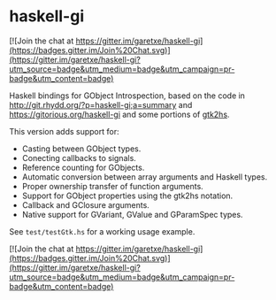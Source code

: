 haskell-gi
==========

[![Join the chat at https://gitter.im/garetxe/haskell-gi](https://badges.gitter.im/Join%20Chat.svg)](https://gitter.im/garetxe/haskell-gi?utm_source=badge&utm_medium=badge&utm_campaign=pr-badge&utm_content=badge)

Haskell bindings for GObject Introspection, based on the code in
http://git.rhydd.org/?p=haskell-gi;a=summary
and
https://gitorious.org/haskell-gi
and some portions of [gtk2hs](http://projects.haskell.org/gtk2hs/).

This version adds support for:
* Casting between GObject types.
* Conecting callbacks to signals.
* Reference counting for GObjects.
* Automatic conversion between array arguments and Haskell types.
* Proper ownership transfer of function arguments.
* Support for GObject properties using the gtk2hs notation.
* Callback and GClosure arguments.
* Native support for GVariant, GValue and GParamSpec types.

See `test/testGtk.hs` for a working usage example.

[![Join the chat at https://gitter.im/garetxe/haskell-gi](https://badges.gitter.im/Join%20Chat.svg)](https://gitter.im/garetxe/haskell-gi?utm_source=badge&utm_medium=badge&utm_campaign=pr-badge&utm_content=badge)
